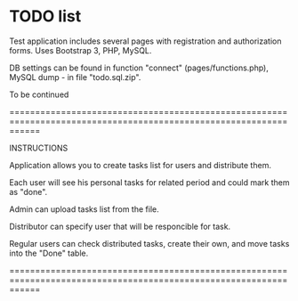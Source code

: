 # TODO list

Test application includes several pages with registration and authorization forms. Uses Bootstrap 3, PHP, MySQL.

DB settings can be found in function "connect" (pages/functions.php), MySQL dump - in file "todo.sql.zip".

To be continued


==================================================================================================================

INSTRUCTIONS

Application allows you to create tasks list for users and distribute them.

Each user will see his personal tasks for related period and could mark them as "done".

Admin can upload tasks list from the file.

Distributor can specify user that will be responcible for task.

Regular users can check distributed tasks, create their own, and move tasks into the "Done" table.

==================================================================================================================
